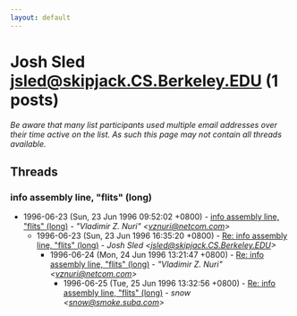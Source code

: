 ```yaml
---
layout: default
---
```


# Josh Sled <jsled@skipjack.CS.Berkeley.EDU> (1 posts)

_Be aware that many list participants used multiple email addresses over their time active on the list. As such this page may not contain all threads available._

## Threads

### info assembly line, "flits" (long)
+ 1996-06-23 (Sun, 23 Jun 1996 09:52:02 +0800) - [info assembly line, "flits" (long)](/archive/1996/06/e262909b30b0cc26368a87debd819b7f63b731f87985304f93d13cecbfb5eb96) - _"Vladimir Z. Nuri" \<vznuri@netcom.com\>_
  + 1996-06-23 (Sun, 23 Jun 1996 16:35:20 +0800) - [Re: info assembly line, "flits" (long)](/archive/1996/06/c9af66765b6dbc97900bc6ca4ab2a591d811ea84f134bbcb1c73f05b2330cda7) - _Josh Sled \<jsled@skipjack.CS.Berkeley.EDU\>_
    + 1996-06-24 (Mon, 24 Jun 1996 13:21:47 +0800) - [Re: info assembly line, "flits" (long)](/archive/1996/06/5ca7e3c28b6981cc2488855f82b6df4c8297a7b696af5e86daca1d4837dfaab1) - _"Vladimir Z. Nuri" \<vznuri@netcom.com\>_
      + 1996-06-25 (Tue, 25 Jun 1996 13:32:56 +0800) - [Re: info assembly line, "flits" (long)](/archive/1996/06/492a9d0a072a67697f31a68cdfcea7fe8f2325f4991bb65f55e2b2a3de7eee80) - _snow \<snow@smoke.suba.com\>_

